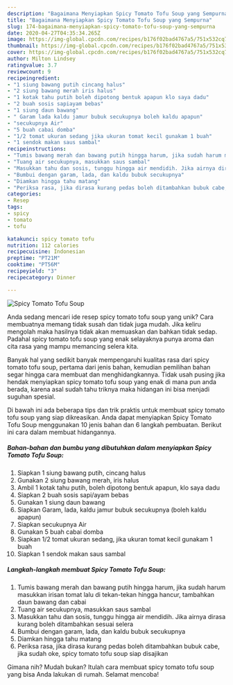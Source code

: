 ```yaml
---
description: "Bagaimana Menyiapkan Spicy Tomato Tofu Soup yang Sempurna"
title: "Bagaimana Menyiapkan Spicy Tomato Tofu Soup yang Sempurna"
slug: 174-bagaimana-menyiapkan-spicy-tomato-tofu-soup-yang-sempurna
date: 2020-04-27T04:35:34.265Z
image: https://img-global.cpcdn.com/recipes/b176f02bad4767a5/751x532cq70/spicy-tomato-tofu-soup-foto-resep-utama.jpg
thumbnail: https://img-global.cpcdn.com/recipes/b176f02bad4767a5/751x532cq70/spicy-tomato-tofu-soup-foto-resep-utama.jpg
cover: https://img-global.cpcdn.com/recipes/b176f02bad4767a5/751x532cq70/spicy-tomato-tofu-soup-foto-resep-utama.jpg
author: Milton Lindsey
ratingvalue: 3.7
reviewcount: 9
recipeingredient:
- "1 siung bawang putih cincang halus"
- "2 siung bawang merah iris halus"
- "1 kotak tahu putih boleh dipotong bentuk apapun klo saya dadu"
- "2 buah sosis sapiayam bebas"
- "1 siung daun bawang"
- " Garam lada kaldu jamur bubuk secukupnya boleh kaldu apapun"
- "secukupnya Air"
- "5 buah cabai domba"
- "1/2 tomat ukuran sedang jika ukuran tomat kecil gunakam 1 buah"
- "1 sendok makan saus sambal"
recipeinstructions:
- "Tumis bawang merah dan bawang putih hingga harum, jika sudah harum masukkan irisan tomat lalu di tekan-tekan hingga hancur, tambahkan daun bawang dan cabai"
- "Tuang air secukupnya, masukkan saus sambal"
- "Masukkan tahu dan sosis, tunggu hingga air mendidih. Jika airnya dirasa kurang boleh ditambahkan sesuai selera"
- "Bumbui dengan garam, lada, dan kaldu bubuk secukupnya"
- "Diamkan hingga tahu matang"
- "Periksa rasa, jika dirasa kurang pedas boleh ditambahkan bubuk cabe, jika sudah oke, spicy tomato tofu soup siap disajikan"
categories:
- Resep
tags:
- spicy
- tomato
- tofu

katakunci: spicy tomato tofu 
nutrition: 112 calories
recipecuisine: Indonesian
preptime: "PT21M"
cooktime: "PT56M"
recipeyield: "3"
recipecategory: Dinner

---
```



![Spicy Tomato Tofu Soup](https://img-global.cpcdn.com/recipes/b176f02bad4767a5/751x532cq70/spicy-tomato-tofu-soup-foto-resep-utama.jpg)

Anda sedang mencari ide resep spicy tomato tofu soup yang unik? Cara membuatnya memang tidak susah dan tidak juga mudah. Jika keliru mengolah maka hasilnya tidak akan memuaskan dan bahkan tidak sedap. Padahal spicy tomato tofu soup yang enak selayaknya punya aroma dan cita rasa yang mampu memancing selera kita.



Banyak hal yang sedikit banyak mempengaruhi kualitas rasa dari spicy tomato tofu soup, pertama dari jenis bahan, kemudian pemilihan bahan segar hingga cara membuat dan menghidangkannya. Tidak usah pusing jika hendak menyiapkan spicy tomato tofu soup yang enak di mana pun anda berada, karena asal sudah tahu triknya maka hidangan ini bisa menjadi suguhan spesial.


Di bawah ini ada beberapa tips dan trik praktis untuk membuat spicy tomato tofu soup yang siap dikreasikan. Anda dapat menyiapkan Spicy Tomato Tofu Soup menggunakan 10 jenis bahan dan 6 langkah pembuatan. Berikut ini cara dalam membuat hidangannya.

<!--inarticleads1-->

##### Bahan-bahan dan bumbu yang dibutuhkan dalam menyiapkan Spicy Tomato Tofu Soup:

1. Siapkan 1 siung bawang putih, cincang halus
1. Gunakan 2 siung bawang merah, iris halus
1. Ambil 1 kotak tahu putih, boleh dipotong bentuk apapun, klo saya dadu
1. Siapkan 2 buah sosis sapi/ayam bebas
1. Gunakan 1 siung daun bawang
1. Siapkan  Garam, lada, kaldu jamur bubuk secukupnya (boleh kaldu apapun)
1. Siapkan secukupnya Air
1. Gunakan 5 buah cabai domba
1. Siapkan 1/2 tomat ukuran sedang, jika ukuran tomat kecil gunakam 1 buah
1. Siapkan 1 sendok makan saus sambal




<!--inarticleads2-->

##### Langkah-langkah membuat Spicy Tomato Tofu Soup:

1. Tumis bawang merah dan bawang putih hingga harum, jika sudah harum masukkan irisan tomat lalu di tekan-tekan hingga hancur, tambahkan daun bawang dan cabai
1. Tuang air secukupnya, masukkan saus sambal
1. Masukkan tahu dan sosis, tunggu hingga air mendidih. Jika airnya dirasa kurang boleh ditambahkan sesuai selera
1. Bumbui dengan garam, lada, dan kaldu bubuk secukupnya
1. Diamkan hingga tahu matang
1. Periksa rasa, jika dirasa kurang pedas boleh ditambahkan bubuk cabe, jika sudah oke, spicy tomato tofu soup siap disajikan




Gimana nih? Mudah bukan? Itulah cara membuat spicy tomato tofu soup yang bisa Anda lakukan di rumah. Selamat mencoba!
